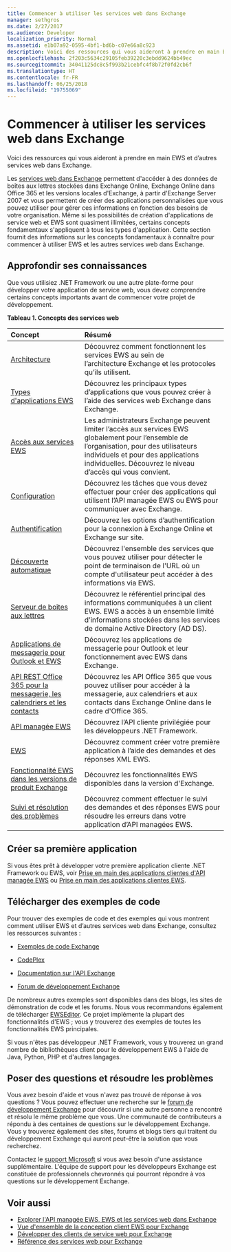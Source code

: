 ```yaml
---
title: Commencer à utiliser les services web dans Exchange
manager: sethgros
ms.date: 2/27/2017
ms.audience: Developer
localization_priority: Normal
ms.assetid: e1b07a92-0595-4bf1-bd6b-c07e66a8c923
description: Voici des ressources qui vous aideront à prendre en main EWS et d’autres services web dans Exchange.
ms.openlocfilehash: 2f203c5634c29105feb39220c3ebdd9624bb49ec
ms.sourcegitcommit: 34041125dc8c5f993b21cebfc4f8b72f0fd2cb6f
ms.translationtype: HT
ms.contentlocale: fr-FR
ms.lasthandoff: 06/25/2018
ms.locfileid: "19755069"
---
```

# <a name="start-using-web-services-in-exchange"></a>Commencer à utiliser les services web dans Exchange

Voici des ressources qui vous aideront à prendre en main EWS et d’autres services web dans Exchange.
  
Les [services web dans Exchange](explore-the-ews-managed-api-ews-and-web-services-in-exchange.md) permettent d'accéder à des données de boîtes aux lettres stockées dans Exchange Online, Exchange Online dans Office 365 et les versions locales d'Exchange, à partir d'Exchange Server 2007 et vous permettent de créer des applications personnalisées que vous pouvez utiliser pour gérer ces informations en fonction des besoins de votre organisation. Même si les possibilités de création d'applications de service web et EWS sont quasiment illimitées, certains concepts fondamentaux s'appliquent à tous les types d'application. Cette section fournit des informations sur les concepts fondamentaux à connaître pour commencer à utiliser EWS et les autres services web dans Exchange. 
  
## <a name="build-your-knowledge"></a>Approfondir ses connaissances
<a name="bk_Knowledge"> </a>

Que vous utilisiez .NET Framework ou une autre plate-forme pour développer votre application de service web, vous devez comprendre certains concepts importants avant de commencer votre projet de développement. 
  
**Tableau 1. Concepts des services web**

|**Concept**|**Résumé**|
|:-----|:-----|
|[Architecture](ews-applications-and-the-exchange-architecture.md) <br/> |Découvrez comment fonctionnent les services EWS au sein de l’architecture Exchange et les protocoles qu’ils utilisent.  <br/> |
|[Types d'applications EWS](ews-application-types.md) <br/> |Découvrez les principaux types d’applications que vous pouvez créer à l’aide des services web Exchange dans Exchange.  <br/> |
|[Accès aux services EWS](controlling-client-application-access-to-ews-in-exchange.md) <br/> |Les administrateurs Exchange peuvent limiter l’accès aux services EWS globalement pour l’ensemble de l’organisation, pour des utilisateurs individuels et pour des applications individuelles. Découvrez le niveau d’accès qui vous convient.  <br/> |
|[Configuration](setting-up-your-ews-application.md) <br/> |Découvrez les tâches que vous devez effectuer pour créer des applications qui utilisent l’API managée EWS ou EWS pour communiquer avec Exchange.  <br/> |
|[Authentification](authentication-and-ews-in-exchange.md) <br/> |Découvrez les options d’authentification pour la connexion à Exchange Online et Exchange sur site.  <br/> |
|[Découverte automatique](autodiscover-for-exchange.md) <br/> |Découvrez l'ensemble des services que vous pouvez utiliser pour détecter le point de terminaison de l'URL où un compte d'utilisateur peut accéder à des informations via EWS.  <br/> |
|[Serveur de boîtes aux lettres](http://technet.microsoft.com/fr-FR/library/jj150491%28v=exchg.150%29.aspx) <br/> |Découvrez le référentiel principal des informations communiquées à un client EWS. EWS a accès à un ensemble limité d’informations stockées dans les services de domaine Active Directory (AD DS).  <br/> |
|[Applications de messagerie pour Outlook et EWS](mail-apps-for-outlook-and-ews-in-exchange.md) <br/> |Découvrez les applications de messagerie pour Outlook et leur fonctionnement avec EWS dans Exchange.  <br/> |
|[API REST Office 365 pour la messagerie, les calendriers et les contacts](office-365-rest-apis-for-mail-calendars-and-contacts.md) <br/> |Découvrez les API Office 365 que vous pouvez utiliser pour accéder à la messagerie, aux calendriers et aux contacts dans Exchange Online dans le cadre d'Office 365.  <br/> |
|[API managée EWS](get-started-with-ews-managed-api-client-applications.md) <br/> |Découvrez l’API cliente privilégiée pour les développeurs .NET Framework.  <br/> |
|[EWS](get-started-with-ews-client-applications.md) <br/> |Découvrez comment créer votre première application à l’aide des demandes et des réponses XML EWS.  <br/> |
|[Fonctionnalité EWS dans les versions de produit Exchange](ews-functionality-in-exchange-product-versions.md) <br/> |Découvrez les fonctionnalités EWS disponibles dans la version d'Exchange.  <br/> |
|[Suivi et résolution des problèmes](how-to-trace-requests-responses-to-troubleshoot-ews-managed-api-applications.md) <br/> |Découvrez comment effectuer le suivi des demandes et des réponses EWS pour résoudre les erreurs dans votre application d’API managées EWS.  <br/> |
   
## <a name="create-your-first-application"></a>Créer sa première application
<a name="create"> </a>

Si vous êtes prêt à développer votre première application cliente .NET Framework ou EWS, voir [Prise en main des applications clientes d'API managée EWS](get-started-with-ews-managed-api-client-applications.md) ou [Prise en main des applications clientes EWS](get-started-with-ews-client-applications.md).
  
## <a name="get-code-samples"></a>Télécharger des exemples de code
<a name="samples"> </a>

Pour trouver des exemples de code et des exemples qui vous montrent comment utiliser EWS et d’autres services web dans Exchange, consultez les ressources suivantes :
  
- [Exemples de code Exchange](http://code.msdn.microsoft.com/exchange)
    
- [CodePlex](http://www.codeplex.com/)
    
- [Documentation sur l'API Exchange](develop-web-service-clients-for-exchange.md)
    
- [Forum de développement Exchange](http://social.technet.microsoft.com/Forums/exchange/en-US/home?forum=exchangesvrdevelopment)
    
De nombreux autres exemples sont disponibles dans des blogs, les sites de démonstration de code et les forums. Nous vous recommandons également de télécharger [EWSEditor](http://ewseditor.codeplex.com/). Ce projet implémente la plupart des fonctionnalités d'EWS ; vous y trouverez des exemples de toutes les fonctionnalités EWS principales.
  
Si vous n'êtes pas développeur .NET Framework, vous y trouverez un grand nombre de bibliothèques client pour le développement EWS à l'aide de Java, Python, PHP et d'autres langages. 
  
## <a name="ask-questions-and-solve-problems"></a>Poser des questions et résoudre les problèmes
<a name="questions"> </a>

Vous avez besoin d'aide et vous n'avez pas trouvé de réponse à vos questions ? Vous pouvez effectuer une recherche sur le [forum de développement Exchange](http://social.technet.microsoft.com/Forums/exchange/en-US/home?forum=exchangesvrdevelopment) pour découvrir si une autre personne a rencontré et résolu le même problème que vous. Une communauté de contributeurs a répondu à des centaines de questions sur le développement Exchange. Vous y trouverez également des sites, forums et blogs tiers qui traitent du développement Exchange qui auront peut-être la solution que vous recherchez. 
  
Contactez le [support Microsoft](https://support.microsoft.com/) si vous avez besoin d'une assistance supplémentaire. L'équipe de support pour les développeurs Exchange est constituée de professionnels chevronnés qui pourront répondre à vos questions sur le développement Exchange. 
  
## <a name="see-also"></a>Voir aussi

- [Explorer l'API managée EWS, EWS et les services web dans Exchange](explore-the-ews-managed-api-ews-and-web-services-in-exchange.md) 
- [Vue d'ensemble de la conception client EWS pour Exchange](ews-client-design-overview-for-exchange.md) 
- [Développer des clients de service web pour Exchange](develop-web-service-clients-for-exchange.md) 
- [Référence des services web pour Exchange](../web-service-reference/web-services-reference-for-exchange.md)
    

